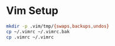 # Vim Setup

```sh
mkdir -p .vim/tmp/{swaps,backups,undos}
cp ~/.vimrc ~/.vimrc.bak
cp .vimrc ~/.vimrc
```
